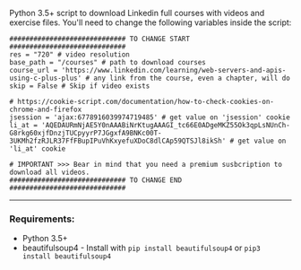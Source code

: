 Python 3.5+ script to download Linkedin full courses with videos and exercise files.
You'll need to change the following variables inside the script:
```
############################# TO CHANGE START #############################
res = "720" # video resolution  
base_path = "/courses" # path to download courses  
course_url = 'https://www.linkedin.com/learning/web-servers-and-apis-using-c-plus-plus' # any link from the course, even a chapter, will do 
skip = False # Skip if video exists  

# https://cookie-script.com/documentation/how-to-check-cookies-on-chrome-and-firefox
jsession = 'ajax:6778916039974719485' # get value on 'jsession' cookie  
li_at = 'AQEDAURmNjAE5Y0nAAABiNrKtugAAAGI_tc66E0ADgeMKZ55Ok3qpLsNUnCh-G8rkg60xjfDnzjTUCpyyrP7JGgxfA9BNKc00T-3UKMh2fzRJLR37FfFBupIPuVhKxyefuXDoC8dlCAp59QTSJl8ikSh' # get value on 'li_at' cookie

# IMPORTANT >>> Bear in mind that you need a premium susbcription to download all videos.
############################# TO CHANGE END #############################
```
----
### Requirements: 
 - Python 3.5+
 - beautifulsoup4 - Install with `pip install beautifulsoup4` or `pip3 install beautifulsoup4`

